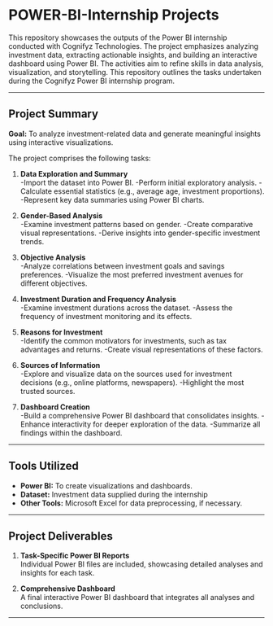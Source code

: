 # POWER-BI-Internship Projects

This repository showcases the outputs of the Power BI internship conducted with Cognifyz Technologies. The project emphasizes analyzing investment data, extracting actionable insights, and building an interactive dashboard using Power BI. The activities aim to refine skills in data analysis, visualization, and storytelling. This repository outlines the tasks undertaken during the Cognifyz Power BI internship program.

---

## Project Summary

**Goal:** To analyze investment-related data and generate meaningful insights using interactive visualizations.

The project comprises the following tasks:

1. **Data Exploration and Summary**  
   -Import the dataset into Power BI.
   -Perform initial exploratory analysis.
   -Calculate essential statistics (e.g., average age, investment proportions).
   -Represent key data summaries using Power BI charts.
   
2. **Gender-Based Analysis**  
   -Examine investment patterns based on gender.
   -Create comparative visual representations.
   -Derive insights into gender-specific investment trends.

3. **Objective Analysis**  
   -Analyze correlations between investment goals and savings preferences.
   -Visualize the most preferred investment avenues for different objectives.
   
4. **Investment Duration and Frequency Analysis**  
   -Examine investment durations across the dataset.
   -Assess the frequency of investment monitoring and its effects.
   
5. **Reasons for Investment**  
   -Identify the common motivators for investments, such as tax advantages and returns.
   -Create visual representations of these factors.

6. **Sources of Information**  
   -Explore and visualize data on the sources used for investment decisions (e.g., online platforms, newspapers).
   -Highlight the most trusted sources.

7. **Dashboard Creation**  
   -Build a comprehensive Power BI dashboard that consolidates insights.
   -Enhance interactivity for deeper exploration of the data.
   -Summarize all findings within the dashboard.


---

## Tools Utilized

- **Power BI:** To create visualizations and dashboards.
- **Dataset:** Investment data supplied during the internship
- **Other Tools:** Microsoft Excel for data preprocessing, if necessary.

---

## Project Deliverables

1. **Task-Specific Power BI Reports**  
   Individual Power BI files are included, showcasing detailed analyses and insights for each task.
   
3. **Comprehensive Dashboard**  
   A final interactive Power BI dashboard that integrates all analyses and conclusions.

---

